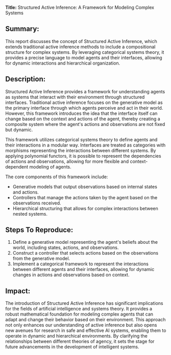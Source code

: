 **Title:** Structured Active Inference: A Framework for Modeling Complex Systems

## Summary:
This report discusses the concept of Structured Active Inference, which extends traditional active inference methods to include a compositional structure for complex systems. By leveraging categorical systems theory, it provides a precise language to model agents and their interfaces, allowing for dynamic interactions and hierarchical organization.

## Description:
Structured Active Inference provides a framework for understanding agents as systems that interact with their environment through structured interfaces. Traditional active inference focuses on the generative model as the primary interface through which agents perceive and act in their world. However, this framework introduces the idea that the interface itself can change based on the context and actions of the agent, thereby creating a composite system where the agent's actions and observations are not fixed but dynamic.

This framework utilizes categorical systems theory to define agents and their interactions in a modular way. Interfaces are treated as categories with morphisms representing the interactions between different systems. By applying polynomial functors, it is possible to represent the dependencies of actions and observations, allowing for more flexible and context-dependent modeling of agents.

The core components of this framework include:
- Generative models that output observations based on internal states and actions.
- Controllers that manage the actions taken by the agent based on the observations received.
- Hierarchical structuring that allows for complex interactions between nested systems.

## Steps To Reproduce:
1. Define a generative model representing the agent's beliefs about the world, including states, actions, and observations.
2. Construct a controller that selects actions based on the observations from the generative model.
3. Implement a categorical framework to represent the interactions between different agents and their interfaces, allowing for dynamic changes in actions and observations based on context.

## Impact:
The introduction of Structured Active Inference has significant implications for the fields of artificial intelligence and systems theory. It provides a robust mathematical foundation for modeling complex agents that can adapt and change their behavior based on their environment. This approach not only enhances our understanding of active inference but also opens new avenues for research in safe and effective AI systems, enabling them to operate in dynamic and hierarchical environments. By clarifying the relationships between different theories of agency, it sets the stage for future advancements in the development of intelligent systems.
